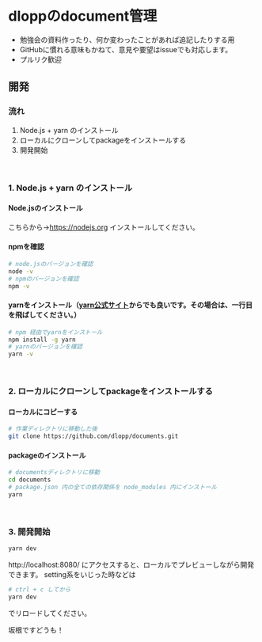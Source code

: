 # dloppのdocument管理

- 勉強会の資料作ったり、何か変わったことがあれば追記したりする用
- GitHubに慣れる意味もかねて、意見や要望はissueでも対応します。
- プルリク歓迎

## 開発

### 流れ
1. Node.js + yarn のインストール
2. ローカルにクローンしてpackageをインストールする
3. 開発開始

<br>

### 1. Node.js + yarn のインストール
#### Node.jsのインストール
こちらから→https://nodejs.org インストールしてください。
#### npmを確認
```bash
# node.jsのバージョンを確認
node -v
# npmのバージョンを確認
npm -v
```

#### yarnをインストール（[yarn公式サイト](https://classic.yarnpkg.com/ja/docs/install#windows-stable)からでも良いです。その場合は、一行目を飛ばしてください。）
```bash
# npm 経由でyarnをインストール
npm install -g yarn
# yarnのバージョンを確認
yarn -v
```

<br>

### 2. ローカルにクローンしてpackageをインストールする
#### ローカルにコピーする
```bash
# 作業ディレクトリに移動した後
git clone https://github.com/dlopp/documents.git
```
#### packageのインストール
```bash
# documentsディレクトリに移動
cd documents
# package.json 内の全ての依存関係を node_modules 内にインストール
yarn
```

<br>

### 3. 開発開始
```bash
yarn dev
```
http://localhost:8080/
にアクセスすると、ローカルでプレビューしながら開発できます。
setting系をいじった時などは
```bash
# ctrl + c してから
yarn dev
```
でリロードしてください。

坂根ですどうも！